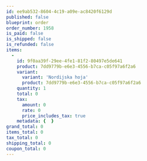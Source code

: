 ```yaml
---
id: ee9ab532-8604-4c19-a09e-ac8420f6129d
published: false
blueprint: order
order_number: 1958
is_paid: false
is_shipped: false
is_refunded: false
items:
  -
    id: 9f0aa39f-29ee-4fe1-81f2-80497e5de641
    product: 7dd9779b-e6e3-4556-b7ca-c05f97a6f2a6
    variant:
      variant: 'Nordijska hoja'
      product: 7dd9779b-e6e3-4556-b7ca-c05f97a6f2a6
    quantity: 1
    total: 0
    tax:
      amount: 0
      rate: 0
      price_includes_tax: true
    metadata: {  }
grand_total: 0
items_total: 0
tax_total: 0
shipping_total: 0
coupon_total: 0
---
```

